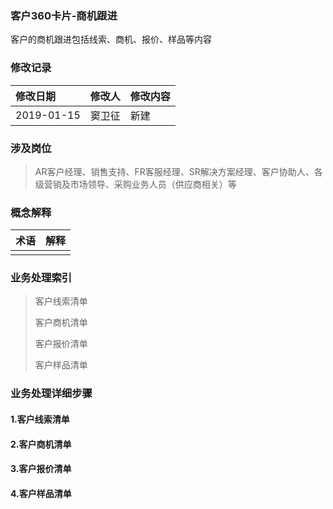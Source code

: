 ### 客户360卡片-商机跟进

客户的商机跟进包括线索、商机、报价、样品等内容

### 修改记录

| 修改日期 | 修改人 | 修改内容 |
| :--- | :--- | :--- |
| 2019-01-15 | 窦卫征 | 新建 |

### 涉及岗位

> AR客户经理、销售支持、FR客服经理、SR解决方案经理、客户协助人、各级营销及市场领导、采购业务人员（供应商相关）等

### 概念解释

| 术语 | 解释 |
| :--- | :--- |
|  |  |

### 业务处理索引

> 客户线索清单
>
> 客户商机清单
>
> 客户报价清单
>
> 客户样品清单

### 业务处理详细步骤

#### 1.客户线索清单



#### 2.客户商机清单

#### 3.客户报价清单

#### 4.客户样品清单



